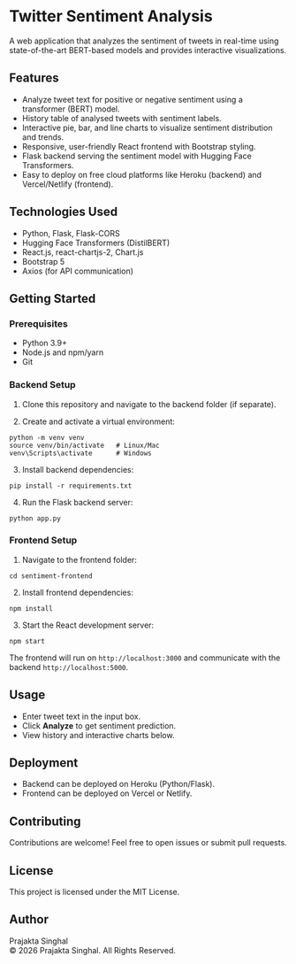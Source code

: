 # Twitter Sentiment Analysis

A web application that analyzes the sentiment of tweets in real-time using state-of-the-art BERT-based models and provides interactive visualizations.

## Features

- Analyze tweet text for positive or negative sentiment using a transformer (BERT) model.
- History table of analysed tweets with sentiment labels.
- Interactive pie, bar, and line charts to visualize sentiment distribution and trends.
- Responsive, user-friendly React frontend with Bootstrap styling.
- Flask backend serving the sentiment model with Hugging Face Transformers.
- Easy to deploy on free cloud platforms like Heroku (backend) and Vercel/Netlify (frontend).

## Technologies Used

- Python, Flask, Flask-CORS
- Hugging Face Transformers (DistilBERT)
- React.js, react-chartjs-2, Chart.js
- Bootstrap 5
- Axios (for API communication)

## Getting Started

### Prerequisites

- Python 3.9+
- Node.js and npm/yarn
- Git

### Backend Setup

1. Clone this repository and navigate to the backend folder (if separate).

2. Create and activate a virtual environment:

```
python -m venv venv
source venv/bin/activate   # Linux/Mac
venv\Scripts\activate      # Windows
```

3. Install backend dependencies:

```
pip install -r requirements.txt
```

4. Run the Flask backend server:

```
python app.py
```

### Frontend Setup

1. Navigate to the frontend folder:

```
cd sentiment-frontend
```

2. Install frontend dependencies:

```
npm install
```

3. Start the React development server:

```
npm start
```

The frontend will run on `http://localhost:3000` and communicate with the backend `http://localhost:5000`.

## Usage

- Enter tweet text in the input box.
- Click **Analyze** to get sentiment prediction.
- View history and interactive charts below.

## Deployment

- Backend can be deployed on Heroku (Python/Flask).
- Frontend can be deployed on Vercel or Netlify.

## Contributing

Contributions are welcome! Feel free to open issues or submit pull requests.

## License

This project is licensed under the MIT License.

## Author

Prajakta Singhal  
© 2026 Prajakta Singhal. All Rights Reserved.

```


```
